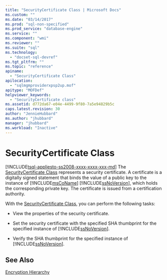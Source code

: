 ```yaml
---
title: "SecurityCertificate Class | Microsoft Docs"
ms.custom: ""
ms.date: "03/14/2017"
ms.prod: "sql-non-specified"
ms.prod_service: "database-engine"
ms.service: ""
ms.component: "wmi"
ms.reviewer: ""
ms.suite: "sql"
ms.technology: 
  - "docset-sql-devref"
ms.tgt_pltfrm: ""
ms.topic: "reference"
apiname: 
  - "SecurityCertificate Class"
apilocation: 
  - "sqlmgmproviderxpsp2up.mof"
apitype: "MOFDef"
helpviewer_keywords: 
  - "SecurityCertificate class"
ms.assetid: d772da67-e04e-4499-9f80-7a5e94829b5c
caps.latest.revision: 30
author: "JennieHubbard"
ms.author: "jhubbard"
manager: "jhubbard"
ms.workload: "Inactive"
---
```

# SecurityCertificate Class
[!INCLUDE[tsql-appliesto-ss2008-xxxx-xxxx-xxx-md](../../../includes/tsql-appliesto-ss2008-xxxx-xxxx-xxx-md.md)]
  The [SecurityCertificate Class](../../../relational-databases/wmi-provider-configuration-classes/securitycertificate-class/securitycertificate-class.md) represents a security certificate. A certificate is a digitally signed statement that binds the value of a public key to the instance of [!INCLUDE[msCoName](../../../includes/msconame-md.md)] [!INCLUDE[ssNoVersion](../../../includes/ssnoversion-md.md)], which holds the corresponding private key. The certificate is issued from a certification authority.  
  
 With the [SecurityCertificate Class](../../../relational-databases/wmi-provider-configuration-classes/securitycertificate-class/securitycertificate-class.md), you can perform the following tasks:  
  
-   View the properties of the security certificate.  
  
-   Set the security certificate with the specified SHA thumbprint for the specified instance of [!INCLUDE[ssNoVersion](../../../includes/ssnoversion-md.md)].  
  
-   Verify the SHA thumbprint for the specified instance of [!INCLUDE[ssNoVersion](../../../includes/ssnoversion-md.md)].  
  
## See Also  
 [Encryption Hierarchy](../../../relational-databases/security/encryption/encryption-hierarchy.md)  
  
  

